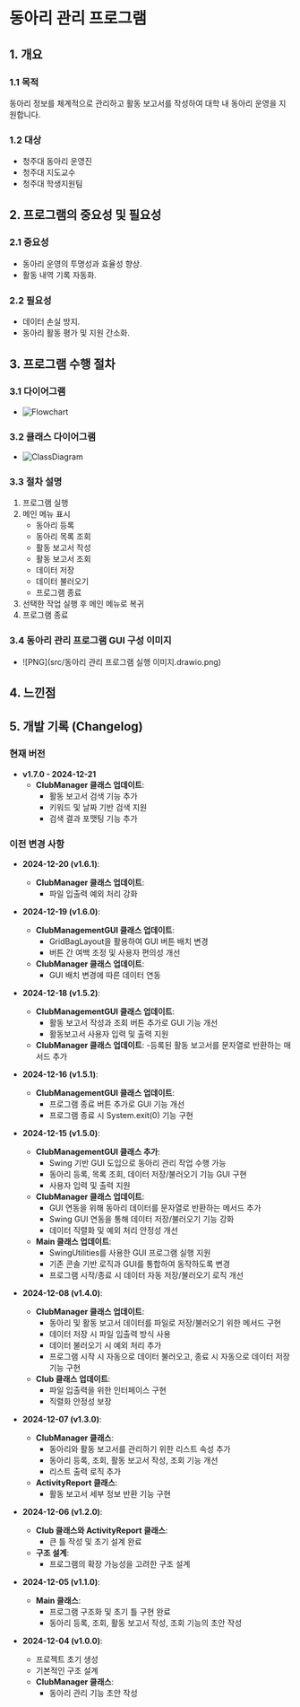 # 동아리 관리 프로그램

## 1. 개요
### 1.1 목적
동아리 정보를 체계적으로 관리하고 활동 보고서를 작성하여 대학 내 동아리 운영을 지원합니다.

### 1.2 대상
- 청주대 동아리 운영진
- 청주대 지도교수
- 청주대 학생지원팀

## 2. 프로그램의 중요성 및 필요성
### 2.1 중요성
- 동아리 운영의 투명성과 효율성 향상.
- 활동 내역 기록 자동화.

### 2.2 필요성
- 데이터 손실 방지.
- 동아리 활동 평가 및 지원 간소화.

## 3. 프로그램 수행 절차
### 3.1 다이어그램
- ![Flowchart](src/flowchart.drawio.png)

### 3.2 클래스 다이어그램
- ![ClassDiagram](src/classDiagram.drawio.png)

### 3.3 절차 설명
1. 프로그램 실행
2. 메인 메뉴 표시
    - 동아리 등록
    - 동아리 목록 조회
    - 활동 보고서 작성
    - 활동 보고서 조회
    - 데이터 저장
    - 데이터 불러오기
    - 프로그램 종료
3. 선택한 작업 실행 후 메인 메뉴로 복귀
4. 프로그램 종료

### 3.4 동아리 관리 프로그램 GUI 구성 이미지
- ![PNG](src/동아리 관리 프로그램 실행 이미지.drawio.png)

## 4. 느낀점

## 5. 개발 기록 (Changelog)
### 현재 버전
- **v1.7.0 - 2024-12-21**
  - **ClubManager 클래스 업데이트**:
      - 활동 보고서 검색 기능 추가
      - 키워드 및 날짜 기반 검색 지원
      - 검색 결과 포맷팅 기능 추가

### 이전 변경 사항
- **2024-12-20 (v1.6.1)**:
    - **ClubManager 클래스 업데이트**:
        - 파일 입출력 예외 처리 강화

- **2024-12-19 (v1.6.0)**:
    - **ClubManagementGUI 클래스 업데이트**:
        - GridBagLayout을 활용하여 GUI 버튼 배치 변경
        - 버튼 간 여백 조정 및 사용자 편의성 개선
    - **ClubManager 클래스 업데이트**:
        - GUI 배치 변경에 따른 데이터 연동

- **2024-12-18 (v1.5.2)**:
    - **ClubManagementGUI 클래스 업데이트**:
        - 활동 보고서 작성과 조회 버튼 추가로 GUI 기능 개선
        - 활동보고서 사용자 입력 및 출력 지원
    - **ClubManager 클래스 업데이트**:
        -등록된 활동 보고서를 문자열로 반환하는 매서드 추가

- **2024-12-16 (v1.5.1)**:
    - **ClubManagementGUI 클래스 업데이트**:
        - 프로그램 종료 버튼 추가로 GUI 기능 개선
        - 프로그램 종료 시 System.exit(0) 기능 구현

- **2024-12-15 (v1.5.0)**:
    - **ClubManagementGUI 클래스 추가**:
        - Swing 기반 GUI 도입으로 동아리 관리 작업 수행 가능
        - 동아리 등록, 목록 조회, 데이터 저장/불러오기 기능 GUI 구현
        - 사용자 입력 및 출력 지원
    - **ClubManager 클래스 업데이트**:
        - GUI 연동을 위해 동아리 데이터를 문자열로 반환하는 메서드 추가
        - Swing GUI 연동을 통해 데이터 저장/불러오기 기능 강화
        - 데이터 직렬화 및 예외 처리 안정성 개선
    - **Main 클래스 업데이트**:
        - SwingUtilities를 사용한 GUI 프로그램 실행 지원
        - 기존 콘솔 기반 로직과 GUI를 통합하여 동작하도록 변경
        - 프로그램 시작/종료 시 데이터 자동 저장/불러오기 로직 개선

- **2024-12-08 (v1.4.0)**:
    - **ClubManager 클래스 업데이트**:
        - 동아리 및 활동 보고서 데이터를 파일로 저장/불러오기 위한 메서드 구현
        - 데이터 저장 시 파일 입출력 방식 사용
        - 데이터 불러오기 시 예외 처리 추가
        - 프로그램 시작 시 자동으로 데이터 불러오고, 종료 시 자동으로 데이터 저장 기능 구현
    - **Club 클래스 업데이트**:
        - 파일 입출력을 위한 인터페이스 구현
        - 직렬화 안정성 보장

- **2024-12-07 (v1.3.0)**:
    - **ClubManager 클래스**:
        - 동아리와 활동 보고서를 관리하기 위한 리스트 속성 추가
        - 동아리 등록, 조회, 활동 보고서 작성, 조회 기능 개선
        - 리스트 출력 로직 추가
    - **ActivityReport 클래스**:
        - 활동 보고서 세부 정보 반환 기능 구현

- **2024-12-06 (v1.2.0)**:
    - **Club 클래스와 ActivityReport 클래스**:
        - 큰 틀 작성 및 초기 설계 완료
    - **구조 설계**:
        - 프로그램의 확장 가능성을 고려한 구조 설계

- **2024-12-05 (v1.1.0)**:
    - **Main 클래스**:
        - 프로그램 구조화 및 초기 틀 구현 완료
        - 동아리 등록, 조회, 활동 보고서 작성, 조회 기능의 초안 작성

- **2024-12-04 (v1.0.0)**:
    - 프로젝트 초기 생성
    - 기본적인 구조 설계
    - **ClubManager 클래스**:
        - 동아리 관리 기능 초안 작성